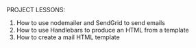PROJECT LESSONS:
1. How to use nodemailer and SendGrid to send emails
2. How to use Handlebars to produce an HTML from a template
3. How to create a mail HTML template